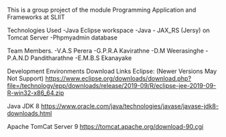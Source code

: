 This is a group project of the module Programming Application and Frameworks at  SLIIT

Technologies Used
  -Java Eclipse workspace
  -Java - JAX_RS (Jersy) on Tomcat Server
  -Phpmyadmin database
  
  
Team Members.
  -V.A.S Perera
  -G.P.R.A Kavirathne
  -D.M Weerasinghe
  -P.A.N.D Panditharathne
  -E.M.B.S Ekanayake
 
 
Development Environments Download Links Eclipse: (Newer Versions May Not Support) https://www.eclipse.org/downloads/download.php?file=/technology/epp/downloads/release/2019-09/R/eclipse-jee-2019-09-R-win32-x86_64.zip

Java JDK 8 https://www.oracle.com/java/technologies/javase/javase-jdk8-downloads.html

Apache TomCat Server 9 https://tomcat.apache.org/download-90.cgi
